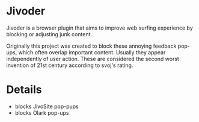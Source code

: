 # Jivoder

Jivoder is a browser plugin that aims to improve web surfing experience by
blocking or adjusting junk content.

Originally this project was created to block these annoying feedback pop-ups,
which often overlap important content. Usually they appear independently of
user action. These are considered the second worst invention of 21st century
according to svoj's rating.

# Details

- blocks JivoSite pop-pups
- blocks Olark pop-ups
